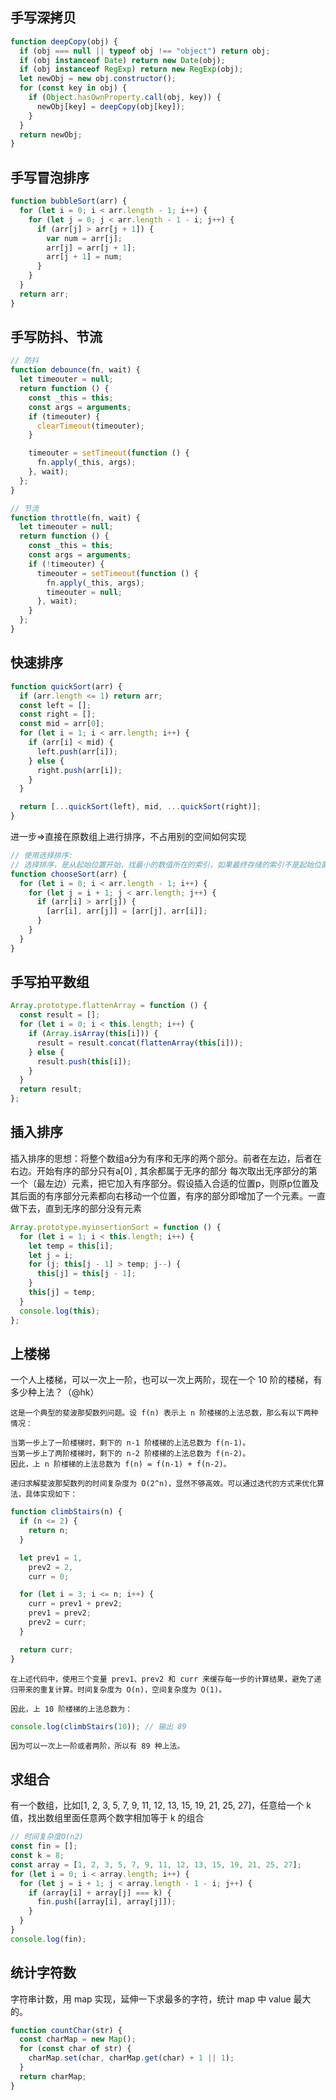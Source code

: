 ## 手写深拷贝

```js
function deepCopy(obj) {
  if (obj === null || typeof obj !== "object") return obj;
  if (obj instanceof Date) return new Date(obj);
  if (obj instanceof RegExp) return new RegExp(obj);
  let newObj = new obj.constructor();
  for (const key in obj) {
    if (Object.hasOwnProperty.call(obj, key)) {
      newObj[key] = deepCopy(obj[key]);
    }
  }
  return newObj;
}
```

## 手写冒泡排序

```js
function bubbleSort(arr) {
  for (let i = 0; i < arr.length - 1; i++) {
    for (let j = 0; j < arr.length - 1 - i; j++) {
      if (arr[j] > arr[j + 1]) {
        var num = arr[j];
        arr[j] = arr[j + 1];
        arr[j + 1] = num;
      }
    }
  }
  return arr;
}
```

## 手写防抖、节流

```js
// 防抖
function debounce(fn, wait) {
  let timeouter = null;
  return function () {
    const _this = this;
    const args = arguments;
    if (timeouter) {
      clearTimeout(timeouter);
    }

    timeouter = setTimeout(function () {
      fn.apply(_this, args);
    }, wait);
  };
}

// 节流
function throttle(fn, wait) {
  let timeouter = null;
  return function () {
    const _this = this;
    const args = arguments;
    if (!timeouter) {
      timeouter = setTimeout(function () {
        fn.apply(_this, args);
        timeouter = null;
      }, wait);
    }
  };
}
```

## 快速排序

```js
function quickSort(arr) {
  if (arr.length <= 1) return arr;
  const left = [];
  const right = [];
  const mid = arr[0];
  for (let i = 1; i < arr.length; i++) {
    if (arr[i] < mid) {
      left.push(arr[i]);
    } else {
      right.push(arr[i]);
    }
  }

  return [...quickSort(left), mid, ...quickSort(right)];
}
```

进一步=>直接在原数组上进行排序，不占用别的空间如何实现

```js
// 使用选择排序:
// 选择排序，是从起始位置开始，找最小的数值所在的索引，如果最终存储的索引不是起始位置，就与起始位置交换存储数据，每执行一次循环，会将最小值存储在起始位置上。
function chooseSort(arr) {
  for (let i = 0; i < arr.length - 1; i++) {
    for (let j = i + 1; j < arr.length; j++) {
      if (arr[i] > arr[j]) {
        [arr[i], arr[j]] = [arr[j], arr[i]];
      }
    }
  }
}
```

## 手写拍平数组

```js
Array.prototype.flattenArray = function () {
  const result = [];
  for (let i = 0; i < this.length; i++) {
    if (Array.isArray(this[i])) {
      result = result.concat(flattenArray(this[i]));
    } else {
      result.push(this[i]);
    }
  }
  return result;
};
```

## 插入排序
插入排序的思想：将整个数组a分为有序和无序的两个部分。前者在左边，后者在右边。开始有序的部分只有a[0] , 其余都属于无序的部分
每次取出无序部分的第一个（最左边）元素，把它加入有序部分。假设插入合适的位置p，则原p位置及其后面的有序部分元素都向右移动一个位置，有序的部分即增加了一个元素。一直做下去，直到无序的部分没有元素

```js
Array.prototype.myinsertionSort = function () {
  for (let i = 1; i < this.length; i++) {
    let temp = this[i];
    let j = i;
    for (j; this[j - 1] > temp; j--) {
      this[j] = this[j - 1];
    }
    this[j] = temp;
  }
  console.log(this);
};
```

## 上楼梯

一个人上楼梯，可以一次上一阶，也可以一次上两阶，现在一个 10 阶的楼梯，有多少种上法？（@hk）

```
这是一个典型的斐波那契数列问题。设 f(n) 表示上 n 阶楼梯的上法总数，那么有以下两种情况：

当第一步上了一阶楼梯时，剩下的 n-1 阶楼梯的上法总数为 f(n-1)。
当第一步上了两阶楼梯时，剩下的 n-2 阶楼梯的上法总数为 f(n-2)。
因此，上 n 阶楼梯的上法总数为 f(n) = f(n-1) + f(n-2)。

递归求解斐波那契数列的时间复杂度为 O(2^n)，显然不够高效。可以通过迭代的方式来优化算法，具体实现如下：
```

```javascript
function climbStairs(n) {
  if (n <= 2) {
    return n;
  }

  let prev1 = 1,
    prev2 = 2,
    curr = 0;

  for (let i = 3; i <= n; i++) {
    curr = prev1 + prev2;
    prev1 = prev2;
    prev2 = curr;
  }

  return curr;
}
```

```
在上述代码中，使用三个变量 prev1、prev2 和 curr 来缓存每一步的计算结果，避免了递归带来的重复计算。时间复杂度为 O(n)，空间复杂度为 O(1)。

因此，上 10 阶楼梯的上法总数为：
```

```javascript
console.log(climbStairs(10)); // 输出 89
```

```
因为可以一次上一阶或者两阶，所以有 89 种上法。
```

## 求组合

有一个数组，比如[1, 2, 3, 5, 7, 9, 11, 12, 13, 15, 19, 21, 25, 27]，任意给一个 k 值，找出数组里面任意两个数字相加等于 k 的组合

```js
// 时间复杂度O(n2)
const fin = [];
const k = 8;
const array = [1, 2, 3, 5, 7, 9, 11, 12, 13, 15, 19, 21, 25, 27];
for (let i = 0; i < array.length; i++) {
  for (let j = i + 1; j < array.length - 1 - i; j++) {
    if (array[i] + array[j] === k) {
      fin.push([array[i], array[j]]);
    }
  }
}
console.log(fin);
```

## 统计字符数

字符串计数，用 map 实现，延伸一下求最多的字符，统计 map 中 value 最大的。

```js
function countChar(str) {
  const charMap = new Map();
  for (const char of str) {
    charMap.set(char, charMap.get(char) + 1 || 1);
  }
  return charMap;
}
```
